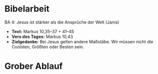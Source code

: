 # Bibelarbeit
BA 4: Jesus ist stärker als die Ansprüche der Welt (Janis)
- **Text:** Markus 10,35–37 + 41–45
- **Vers des Tages:** Markus 10,43
- **Zielgedanke:** Bei Jesus gelten andere Maßstäbe. Wir müssen nicht die Coolsten, Größten oder Besten sein.

# Grober Ablauf
